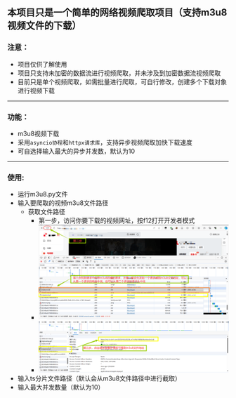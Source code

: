 ## 本项目只是一个简单的网络视频爬取项目（支持m3u8视频文件的下载）

### 注意：

- 项目仅供了解使用
- 项目只支持未加密的数据流进行视频爬取，并未涉及到加密数据流视频爬取
- 目前只是单个视频爬取，如需批量进行爬取，可自行修改，创建多个下载对象进行视频下载

<hr>

### 功能：

- m3u8视频下载
- 采用`asyncio协程`和`httpx请求库`，支持异步视频爬取加快下载速度
- 可自选择输入最大的异步并发数，默认为10

<hr>

### 使用:

- 运行m3u8.py文件
- 输入要爬取的视频m3u8文件路径
  - 获取文件路径
    - 第一步，访问你要下载的视频网址，按f12打开开发者模式
    - ![第二步](/img/second.png)
    - ![第三步](/img/thrid.png)
- 输入ts分片文件路径（默认会从m3u8文件路径中进行截取）
- 输入最大并发数量（默认为10）








